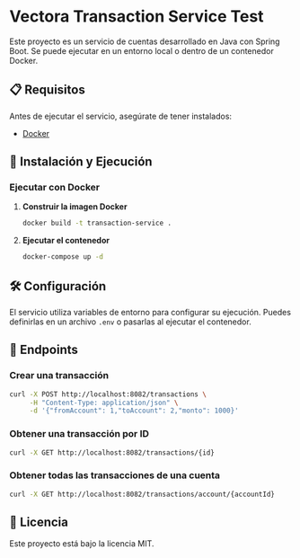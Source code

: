 # Vectora Transaction Service Test

Este proyecto es un servicio de cuentas desarrollado en Java con Spring Boot. Se puede ejecutar en un entorno local o dentro de un contenedor Docker.

## 📋 Requisitos

Antes de ejecutar el servicio, asegúrate de tener instalados:

- [Docker](https://www.docker.com/)

## 🚀 Instalación y Ejecución


###  Ejecutar con Docker

1. **Construir la imagen Docker**
   ```bash
   docker build -t transaction-service .
   ```

2. **Ejecutar el contenedor**
   ```bash
   docker-compose up -d
   ```

## 🛠️ Configuración

El servicio utiliza variables de entorno para configurar su ejecución. Puedes definirlas en un archivo `.env` o pasarlas al ejecutar el contenedor.

## 📝 Endpoints

### Crear una transacción
```bash
curl -X POST http://localhost:8082/transactions \
     -H "Content-Type: application/json" \
     -d '{"fromAccount": 1,"toAccount": 2,"monto": 1000}'
```

### Obtener una transacción por ID
```bash
curl -X GET http://localhost:8082/transactions/{id}
```

### Obtener todas las transacciones de una cuenta
```bash
curl -X GET http://localhost:8082/transactions/account/{accountId}
```

## 📜 Licencia

Este proyecto está bajo la licencia MIT.